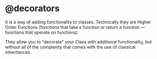 # @decorators

It is a way of adding functionality to classes. Technically they are
Higher Order Functions (functions that take a function or return a
function — functions that operate on functions)

They allow you to "decorate" your Class with additional functionality,
but without all of the complexity that comes with the use of classical
inheritances.
